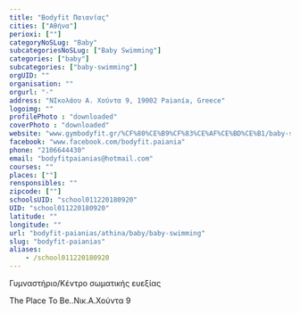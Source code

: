 ```yaml
---
title: "Bodyfit Παιανίας"
cities: ["Αθήνα"]
perioxi: [""]
categoryNoSLug: "Baby"
subcategoriesNoSLug: ["Baby Swimming"]
categories: ["baby"]
subcategories: ["baby-swimming"]
orgUID: ""
organisation: ""
orgurl: "-"
address: "ΝΙκολάου Α. Χούντα 9, 19002 Paianía, Greece"
logoimg: ""
profilePhoto : "downloaded"
coverPhoto : "downloaded"
website: "www.gymbodyfit.gr/%CF%80%CE%B9%CF%83%CE%AF%CE%BD%CE%B1/baby-swimming/"
facebook: "www.facebook.com/bodyfit.paiania"
phone: "2106644430"
email: "bodyfitpaianias@hotmail.com"
courses: ""
places: [""]
rensponsibles: ""
zipcode: [""]
schoolsUID: "school011220180920"
UID: "school011220180920"
latitude: ""
longitude: ""
url: "bodyfit-paianias/athina/baby/baby-swimming"
slug: "bodyfit-paianias"
aliases:
    - /school011220180920
---
```



Γυμναστήριο/Κέντρο σωματικής ευεξίας

The Place To Be..Νικ.Α.Χούντα 9